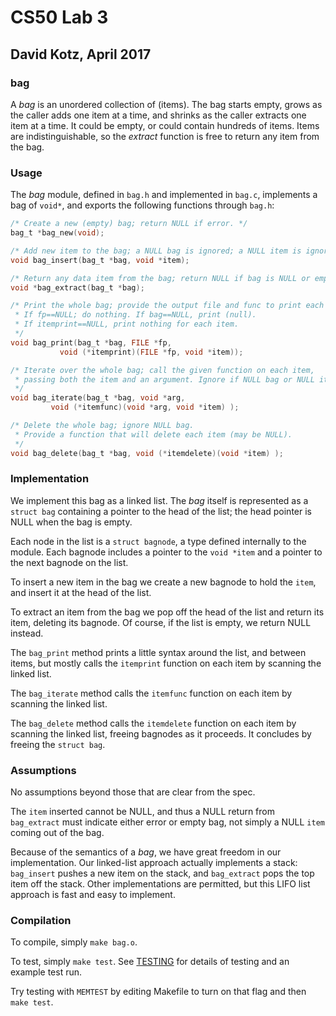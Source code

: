 # CS50 Lab 3
## David Kotz, April 2017

### bag

A *bag* is an unordered collection of (items).
The bag starts empty, grows as the caller adds one item at a time, and shrinks as the caller extracts one item at a time.
It could be empty, or could contain hundreds of items.
Items are indistinguishable, so the *extract* function is free to return any item from the bag.

### Usage

The *bag* module, defined in `bag.h` and implemented in `bag.c`, implements a bag of `void*`, and exports the following functions through `bag.h`:

```c
/* Create a new (empty) bag; return NULL if error. */
bag_t *bag_new(void);

/* Add new item to the bag; a NULL bag is ignored; a NULL item is ignored. */
void bag_insert(bag_t *bag, void *item);

/* Return any data item from the bag; return NULL if bag is NULL or empty. */
void *bag_extract(bag_t *bag);

/* Print the whole bag; provide the output file and func to print each item.
 * If fp==NULL; do nothing. If bag==NULL, print (null). 
 * If itemprint==NULL, print nothing for each item.
 */
void bag_print(bag_t *bag, FILE *fp, 
	       void (*itemprint)(FILE *fp, void *item));

/* Iterate over the whole bag; call the given function on each item, 
 * passing both the item and an argument. Ignore if NULL bag or NULL itemfunc.
 */
void bag_iterate(bag_t *bag, void *arg,
		 void (*itemfunc)(void *arg, void *item) );

/* Delete the whole bag; ignore NULL bag.
 * Provide a function that will delete each item (may be NULL).
 */
void bag_delete(bag_t *bag, void (*itemdelete)(void *item) );
```

### Implementation

We implement this bag as a linked list.
The *bag* itself is represented as a `struct bag` containing a pointer to the head of the list; the head pointer is NULL when the bag is empty.

Each node in the list is a `struct bagnode`, a type defined internally to the module.
Each bagnode includes a pointer to the `void *item` and a pointer to the next bagnode on the list.

To insert a new item in the bag we create a new bagnode to hold the `item`, and insert it at the head of the list.

To extract an item from the bag we pop off the head of the list and return its item, deleting its bagnode.
Of course, if the list is empty, we return NULL instead.

The `bag_print` method prints a little syntax around the list, and between items, but mostly calls the `itemprint` function on each item by scanning the linked list.

The `bag_iterate` method calls the `itemfunc` function on each item by scanning the linked list.

The `bag_delete` method calls the `itemdelete` function on each item by scanning the linked list, freeing bagnodes as it proceeds.
It concludes by freeing the `struct bag`.

### Assumptions

No assumptions beyond those that are clear from the spec.

The `item` inserted cannot be NULL, and thus a NULL return from `bag_extract` must indicate either error or empty bag, not simply a NULL `item` coming out of the bag.

Because of the semantics of a *bag*, we have great freedom in our implementation.
Our linked-list approach actually implements a stack: `bag_insert` pushes a new item on the stack, and `bag_extract` pops the top item off the stack.
Other implementations are permitted, but this LIFO list approach is fast and easy to implement.

### Compilation

To compile, simply `make bag.o`.

To test, simply `make test`.
See [TESTING](TESTING.md) for details of testing and an example test run.

Try testing with `MEMTEST` by editing Makefile to turn on that flag and then `make test`.
